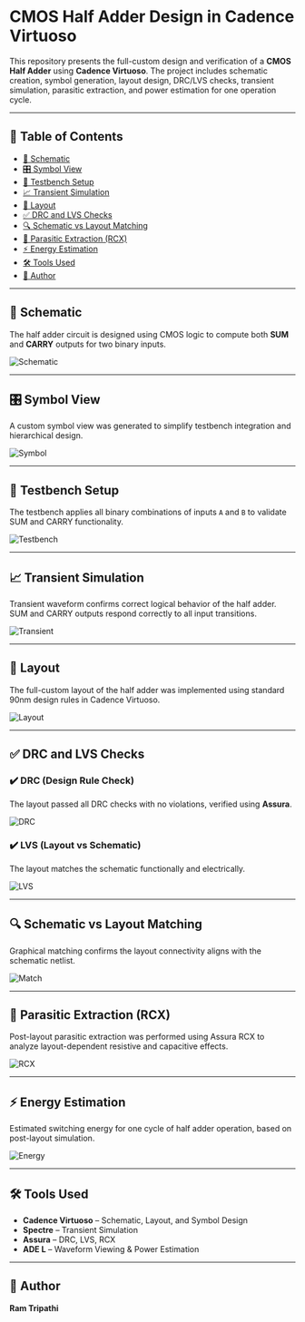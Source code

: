 # CMOS Half Adder Design in Cadence Virtuoso

This repository presents the full-custom design and verification of a **CMOS Half Adder** using **Cadence Virtuoso**. The project includes schematic creation, symbol generation, layout design, DRC/LVS checks, transient simulation, parasitic extraction, and power estimation for one operation cycle.

---

## 📁 Table of Contents  
- [🧩 Schematic](#-schematic)  
- [🎛️ Symbol View](#-symbol-view)  
- [🧪 Testbench Setup](#-testbench-setup)  
- [📈 Transient Simulation](#-transient-simulation)  
- [🧱 Layout](#-layout)  
- [✅ DRC and LVS Checks](#-drc-and-lvs-checks)  
- [🔍 Schematic vs Layout Matching](#-schematic-vs-layout-matching)  
- [🧠 Parasitic Extraction (RCX)](#-parasitic-extraction-rcx)  
- [⚡ Energy Estimation](#-energy-estimation)  
- [🛠️ Tools Used](#-tools-used)  
- [👤 Author](#-author)

---

## 🧩 Schematic  
The half adder circuit is designed using CMOS logic to compute both **SUM** and **CARRY** outputs for two binary inputs.

![Schematic](./Schematic_HA.png)

---

## 🎛️ Symbol View  
A custom symbol view was generated to simplify testbench integration and hierarchical design.

![Symbol](./Symbol_HA.png)

---

## 🧪 Testbench Setup  
The testbench applies all binary combinations of inputs `A` and `B` to validate SUM and CARRY functionality.

![Testbench](./Test_bench_setup_HA.png)

---

## 📈 Transient Simulation  
Transient waveform confirms correct logical behavior of the half adder. SUM and CARRY outputs respond correctly to all input transitions.

![Transient](./Transient_Response_HA.png)

---

## 🧱 Layout  
The full-custom layout of the half adder was implemented using standard 90nm design rules in Cadence Virtuoso.

![Layout](./Layout.png)

---

## ✅ DRC and LVS Checks  

### ✔️ DRC (Design Rule Check)  
The layout passed all DRC checks with no violations, verified using **Assura**.

![DRC](./DRC_Clearance.png)

### ✔️ LVS (Layout vs Schematic)  
The layout matches the schematic functionally and electrically.

![LVS](./LVS_Clearance.png)

---

## 🔍 Schematic vs Layout Matching  
Graphical matching confirms the layout connectivity aligns with the schematic netlist.

![Match](./Layout_and_schematic_match.png)

---

## 🧠 Parasitic Extraction (RCX)  
Post-layout parasitic extraction was performed using Assura RCX to analyze layout-dependent resistive and capacitive effects.

![RCX](./RCX_Run.png)

---

## ⚡ Energy Estimation  
Estimated switching energy for one cycle of half adder operation, based on post-layout simulation.

![Energy](./Energy_one_cycle_HA.png)

---

## 🛠️ Tools Used  
- **Cadence Virtuoso** – Schematic, Layout, and Symbol Design  
- **Spectre** – Transient Simulation  
- **Assura** – DRC, LVS, RCX  
- **ADE L** – Waveform Viewing & Power Estimation

---

## 👤 Author  
**Ram Tripathi**

